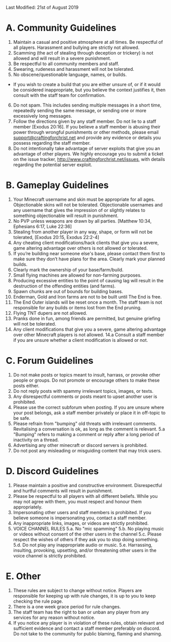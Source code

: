 Last Modified: 21st of August 2019

# A. Community Guidelines
1. Maintain a casual and positive atmosphere at all times. Be respectful of all players. Harassment and bullying are strictly not allowed.
2. Scamming (the act of stealing through deception or trickery) is not allowed and will result in a severe punishment.
3. Be respectful to all community members and staff.
4. Swearing, rudeness and harassment will not be tolerated.
5. No obscene/questionable language, names, or builds.
  - If you wish to create a build that you are either unsure of, or if it would be considered inappropriate, but you believe the context justifies it, then consult with the staff team for confirmation.
6. Do not spam. This includes sending multiple messages in a short time, repeatedly sending the same message, or sending one or more excessively long messages.
7. Follow the directions given by any staff member. Do not lie to a staff member [Exodus 20:16]. If you believe a staff member is abusing their power through wrongful punishments or other methods, please email <a href="mailto:support@craftingforchrist.net">support@craftingforchrist.net</a> and provide any evidence or details you possess regarding the staff member.
8. Do not intentionally take advantage of server exploits that give you an advantage of other players. We highly encourage you to submit a ticket on the issue tracker, http://www.craftingforchrist.net/issues, with details regarding the potential server exploit.

# B. Gameplay Guidelines
1. Your Minecraft username and skin must be appropriate for all ages. Objectionable skins will not be tolerated. Objectionable usernames and any username that gives the impression of or slightly relates to something objectionable will result in punishment.
2. No PVP unless weapons are drawn by all parties. [Matthew 10:34, Ephesians 6:17, Luke 22:36]
3. Stealing from another player in any way, shape, or form will not be tolerated, [Exodus 20:15, Exodus 22:2-4] 
4. Any cheating client modifications/hack clients that give you a severe, game altering advantage over others is not allowed or tolerated.
5. If you’re building near someone else's base, please contact them first to make sure they don’t have plans for the area. Clearly mark your planned builds.
6. Clearly mark the ownership of your base/farm/build.
7. Small flying machines are allowed for non-farming purposes.
8. Producing excessive entities to the point of causing lag will result in the destruction of the offending entities (and farms).
9. Spawn chunks are out of bounds for building bases.
10. Enderman, Gold and Iron farms are not to be built until The End is free.
11. The End Outer islands will be reset once a month. The staff team is not responsible for any builds or items lost from the End pruning.
12. Flying TNT dupers are not allowed.
13. Pranks done in fun, among friends are permitted, but genuine griefing will not be tolerated.
14. Any client modifications that give you a severe, game altering advantage over other Minecraft players is not allowed.
  14.a Consult a staff member if you are unsure whether a client modification is allowed or not.

# C. Forum Guidelines
1. Do not make posts or topics meant to insult, harrass, or provoke other people or groups. Do not promote or encourage others to make these posts either.
2. Do not reply posts with spammy irrelevant topics, images, or texts. 
3. Any disrespectful comments or posts meant to upset another user is prohibited.
4. Please use the correct subforum when posting. If you are unsure where your post belongs, ask a staff member privately or place it in off-topic to be safe.
5. Please refrain from "bumping" old threats with irrelevant comments. Revitalising a conversation is ok, as long as the comment is relevant. 
  5.a "Bumping" refers to making a comment or reply after a long period of inactivity on a thread.
6. Advertising any other minecraft or discord servers is prohibited.
7. Do not post any misleading or misguiding content that may trick users.

# D. Discord Guidelines
1. Please maintain a positive and constructive environment. Disrespectful and hurtful comments will result in punishment.
2. Please be respectful to all players with all different beliefs. While you may not agree with them, you must respect and honour them appropriately.
3. Impersonating other users and staff members is prohibited. If you believe someone is impersonating you, contact a staff member.
4. Any inappropriate links, images, or videos are strictly prohibited.
5. VOICE CHANNEL RULES
  5.a. No "mic spamming"
  5.b. No playing music or videos without consent of the other users in the channel
  5.c. Please respect the wishes of others if they ask you to stop doing something.
  5.d. Do not play any inappropriate audio or music.
  5.e. Harrassing, insulting, provoking, upsetting, and/or threatening other users in the voice channel is strictly prohibited.

# E. Other
1. These rules are subject to change without notice. Players are responsible for keeping up with rule changes, it is up to you to keep checking the rule page.
2. There is a one week grace period for rule changes.
3. The staff team has the right to ban or unban any player from any services for any reason without notice.
4. If you notice any player is in violation of these rules, obtain relevant and sufficient evidence and contact a staff member preferably on discord. Do not take to the community for public blaming, flaming and shaming. 
